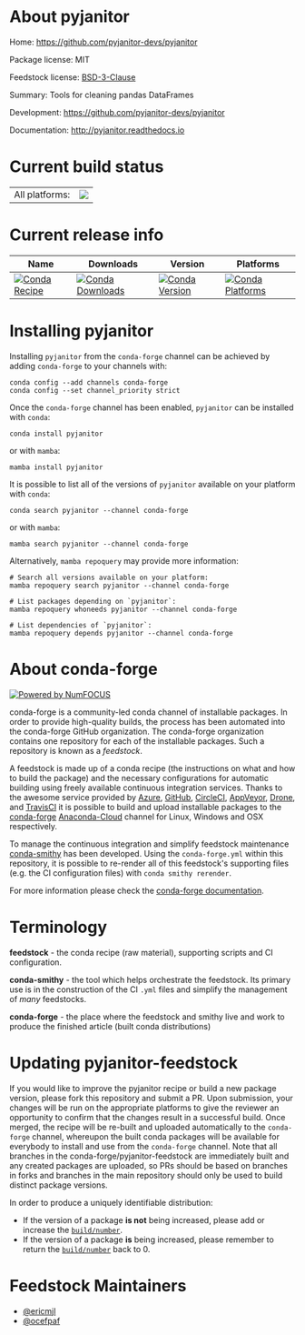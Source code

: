 About pyjanitor
===============

Home: https://github.com/pyjanitor-devs/pyjanitor

Package license: MIT

Feedstock license: [BSD-3-Clause](https://github.com/conda-forge/pyjanitor-feedstock/blob/main/LICENSE.txt)

Summary: Tools for cleaning pandas DataFrames

Development: https://github.com/pyjanitor-devs/pyjanitor

Documentation: http://pyjanitor.readthedocs.io

Current build status
====================


<table><tr><td>All platforms:</td>
    <td>
      <a href="https://dev.azure.com/conda-forge/feedstock-builds/_build/latest?definitionId=4845&branchName=main">
        <img src="https://dev.azure.com/conda-forge/feedstock-builds/_apis/build/status/pyjanitor-feedstock?branchName=main">
      </a>
    </td>
  </tr>
</table>

Current release info
====================

| Name | Downloads | Version | Platforms |
| --- | --- | --- | --- |
| [![Conda Recipe](https://img.shields.io/badge/recipe-pyjanitor-green.svg)](https://anaconda.org/conda-forge/pyjanitor) | [![Conda Downloads](https://img.shields.io/conda/dn/conda-forge/pyjanitor.svg)](https://anaconda.org/conda-forge/pyjanitor) | [![Conda Version](https://img.shields.io/conda/vn/conda-forge/pyjanitor.svg)](https://anaconda.org/conda-forge/pyjanitor) | [![Conda Platforms](https://img.shields.io/conda/pn/conda-forge/pyjanitor.svg)](https://anaconda.org/conda-forge/pyjanitor) |

Installing pyjanitor
====================

Installing `pyjanitor` from the `conda-forge` channel can be achieved by adding `conda-forge` to your channels with:

```
conda config --add channels conda-forge
conda config --set channel_priority strict
```

Once the `conda-forge` channel has been enabled, `pyjanitor` can be installed with `conda`:

```
conda install pyjanitor
```

or with `mamba`:

```
mamba install pyjanitor
```

It is possible to list all of the versions of `pyjanitor` available on your platform with `conda`:

```
conda search pyjanitor --channel conda-forge
```

or with `mamba`:

```
mamba search pyjanitor --channel conda-forge
```

Alternatively, `mamba repoquery` may provide more information:

```
# Search all versions available on your platform:
mamba repoquery search pyjanitor --channel conda-forge

# List packages depending on `pyjanitor`:
mamba repoquery whoneeds pyjanitor --channel conda-forge

# List dependencies of `pyjanitor`:
mamba repoquery depends pyjanitor --channel conda-forge
```


About conda-forge
=================

[![Powered by
NumFOCUS](https://img.shields.io/badge/powered%20by-NumFOCUS-orange.svg?style=flat&colorA=E1523D&colorB=007D8A)](https://numfocus.org)

conda-forge is a community-led conda channel of installable packages.
In order to provide high-quality builds, the process has been automated into the
conda-forge GitHub organization. The conda-forge organization contains one repository
for each of the installable packages. Such a repository is known as a *feedstock*.

A feedstock is made up of a conda recipe (the instructions on what and how to build
the package) and the necessary configurations for automatic building using freely
available continuous integration services. Thanks to the awesome service provided by
[Azure](https://azure.microsoft.com/en-us/services/devops/), [GitHub](https://github.com/),
[CircleCI](https://circleci.com/), [AppVeyor](https://www.appveyor.com/),
[Drone](https://cloud.drone.io/welcome), and [TravisCI](https://travis-ci.com/)
it is possible to build and upload installable packages to the
[conda-forge](https://anaconda.org/conda-forge) [Anaconda-Cloud](https://anaconda.org/)
channel for Linux, Windows and OSX respectively.

To manage the continuous integration and simplify feedstock maintenance
[conda-smithy](https://github.com/conda-forge/conda-smithy) has been developed.
Using the ``conda-forge.yml`` within this repository, it is possible to re-render all of
this feedstock's supporting files (e.g. the CI configuration files) with ``conda smithy rerender``.

For more information please check the [conda-forge documentation](https://conda-forge.org/docs/).

Terminology
===========

**feedstock** - the conda recipe (raw material), supporting scripts and CI configuration.

**conda-smithy** - the tool which helps orchestrate the feedstock.
                   Its primary use is in the construction of the CI ``.yml`` files
                   and simplify the management of *many* feedstocks.

**conda-forge** - the place where the feedstock and smithy live and work to
                  produce the finished article (built conda distributions)


Updating pyjanitor-feedstock
============================

If you would like to improve the pyjanitor recipe or build a new
package version, please fork this repository and submit a PR. Upon submission,
your changes will be run on the appropriate platforms to give the reviewer an
opportunity to confirm that the changes result in a successful build. Once
merged, the recipe will be re-built and uploaded automatically to the
`conda-forge` channel, whereupon the built conda packages will be available for
everybody to install and use from the `conda-forge` channel.
Note that all branches in the conda-forge/pyjanitor-feedstock are
immediately built and any created packages are uploaded, so PRs should be based
on branches in forks and branches in the main repository should only be used to
build distinct package versions.

In order to produce a uniquely identifiable distribution:
 * If the version of a package **is not** being increased, please add or increase
   the [``build/number``](https://docs.conda.io/projects/conda-build/en/latest/resources/define-metadata.html#build-number-and-string).
 * If the version of a package **is** being increased, please remember to return
   the [``build/number``](https://docs.conda.io/projects/conda-build/en/latest/resources/define-metadata.html#build-number-and-string)
   back to 0.

Feedstock Maintainers
=====================

* [@ericmjl](https://github.com/ericmjl/)
* [@ocefpaf](https://github.com/ocefpaf/)

